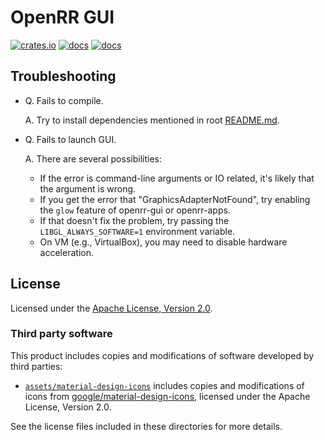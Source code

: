 # OpenRR GUI

[![crates.io](https://img.shields.io/crates/v/openrr-gui.svg)](https://crates.io/crates/openrr-gui) [![docs](https://docs.rs/openrr-gui/badge.svg)](https://docs.rs/openrr-gui) [![docs](https://img.shields.io/badge/docs-main-blue)](https://openrr.github.io/openrr/openrr_gui)

## Troubleshooting

- Q. Fails to compile.

  A. Try to install dependencies mentioned in root [README.md](../README.md).

- Q. Fails to launch GUI.

  A. There are several possibilities:

  - If the error is command-line arguments or IO related, it's likely that the argument is wrong.
  - If you get the error that "GraphicsAdapterNotFound", try enabling the `glow` feature of openrr-gui or openrr-apps.
  - If that doesn't fix the problem, try passing the `LIBGL_ALWAYS_SOFTWARE=1` environment variable.
  - On VM (e.g., VirtualBox), you may need to disable hardware acceleration.

## License

Licensed under the [Apache License, Version 2.0](https://github.com/openrr/openrr/blob/main/LICENSE).

### Third party software

This product includes copies and modifications of software developed by third parties:

- [`assets/material-design-icons`](assets/material-design-icons) includes copies and modifications of icons from [google/material-design-icons](https://github.com/google/material-design-icons), licensed under the Apache License, Version 2.0.

See the license files included in these directories for more details.
